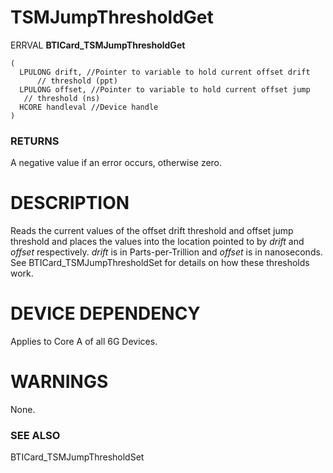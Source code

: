 # **TSMJumpThresholdGet**

ERRVAL **BTICard\_TSMJumpThresholdGet**

```
(
  LPULONG drift, //Pointer to variable to hold current offset drift 
      // threshold (ppt)
  LPULONG offset, //Pointer to variable to hold current offset jump 
   // threshold (ns)
  HCORE handleval //Device handle 
)
```
### **RETURNS**

A negative value if an error occurs, otherwise zero.

# **DESCRIPTION**

Reads the current values of the offset drift threshold and offset jump threshold and places the values into the location pointed to by *drift* and *offset* respectively. *drift* is in Parts-per-Trillion and *offset* is in nanoseconds. See BTICard\_TSMJumpThresholdSet for details on how these thresholds work.

# **DEVICE DEPENDENCY**

Applies to Core A of all 6G Devices.

# **WARNINGS**

None.

### **SEE ALSO**

BTICard\_TSMJumpThresholdSet